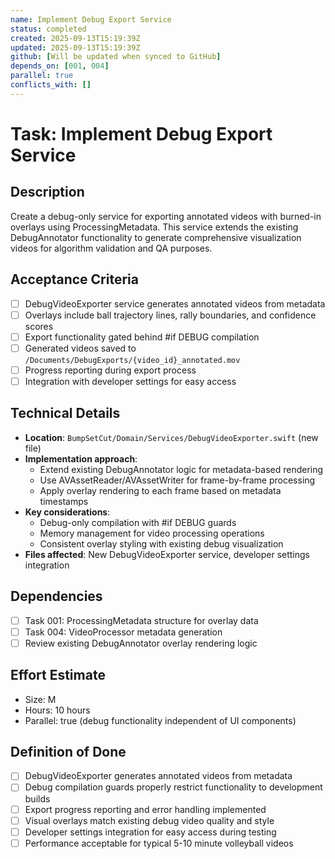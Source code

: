 ```yaml
---
name: Implement Debug Export Service
status: completed
created: 2025-09-13T15:19:39Z
updated: 2025-09-13T15:19:39Z
github: [Will be updated when synced to GitHub]
depends_on: [001, 004]
parallel: true
conflicts_with: []
---
```


# Task: Implement Debug Export Service

## Description
Create a debug-only service for exporting annotated videos with burned-in overlays using ProcessingMetadata. This service extends the existing DebugAnnotator functionality to generate comprehensive visualization videos for algorithm validation and QA purposes.

## Acceptance Criteria
- [ ] DebugVideoExporter service generates annotated videos from metadata
- [ ] Overlays include ball trajectory lines, rally boundaries, and confidence scores
- [ ] Export functionality gated behind #if DEBUG compilation
- [ ] Generated videos saved to `/Documents/DebugExports/{video_id}_annotated.mov`
- [ ] Progress reporting during export process
- [ ] Integration with developer settings for easy access

## Technical Details
- **Location**: `BumpSetCut/Domain/Services/DebugVideoExporter.swift` (new file)
- **Implementation approach**:
  - Extend existing DebugAnnotator logic for metadata-based rendering
  - Use AVAssetReader/AVAssetWriter for frame-by-frame processing
  - Apply overlay rendering to each frame based on metadata timestamps
- **Key considerations**:
  - Debug-only compilation with #if DEBUG guards
  - Memory management for video processing operations
  - Consistent overlay styling with existing debug visualization
- **Files affected**: New DebugVideoExporter service, developer settings integration

## Dependencies
- [ ] Task 001: ProcessingMetadata structure for overlay data
- [ ] Task 004: VideoProcessor metadata generation
- [ ] Review existing DebugAnnotator overlay rendering logic

## Effort Estimate
- Size: M
- Hours: 10 hours
- Parallel: true (debug functionality independent of UI components)

## Definition of Done
- [ ] DebugVideoExporter generates annotated videos from metadata
- [ ] Debug compilation guards properly restrict functionality to development builds
- [ ] Export progress reporting and error handling implemented
- [ ] Visual overlays match existing debug video quality and style
- [ ] Developer settings integration for easy access during testing
- [ ] Performance acceptable for typical 5-10 minute volleyball videos